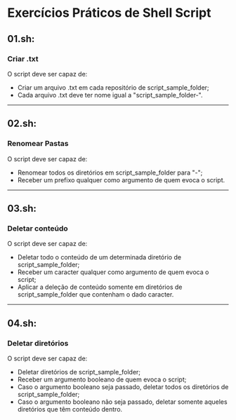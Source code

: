 # Exercícios Práticos de Shell Script

## 01.sh:
### Criar .txt
O script deve ser capaz de:
- Criar um arquivo .txt em cada repositório de script_sample_folder;
- Cada arquivo .txt deve ter nome igual a "script_sample_folder-<nome do folder>".

---

## 02.sh:
### Renomear Pastas
O script deve ser capaz de:
- Renomear todos os diretórios em script_sample_folder para "<prefixo qualquer>-<nome atual da pasta>";
- Receber um prefixo qualquer como argumento de quem evoca o script.

---

## 03.sh:
### Deletar conteúdo
O script deve ser capaz de:
- Deletar todo o conteúdo de um determinada diretório de script_sample_folder;
- Receber um caracter qualquer como argumento de quem evoca o script;
- Aplicar a deleção de conteúdo somente em diretórios de script_sample_folder que contenham o dado caracter.
  
---

## 04.sh:
### Deletar diretórios
O script deve ser capaz de:
- Deletar diretórios de script_sample_folder;
- Receber um argumento booleano de quem evoca o script;
- Caso o argumento booleano seja passado, deletar todos os diretórios de script_sample_folder;
- Caso o argumento booleano não seja passado, deletar somente aqueles diretórios que têm conteúdo dentro.

